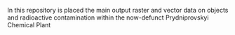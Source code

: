 In this repository is placed the main output raster and vector data on objects
and radioactive contamination within the now-defunct Prydniprovskyi Chemical
Plant
